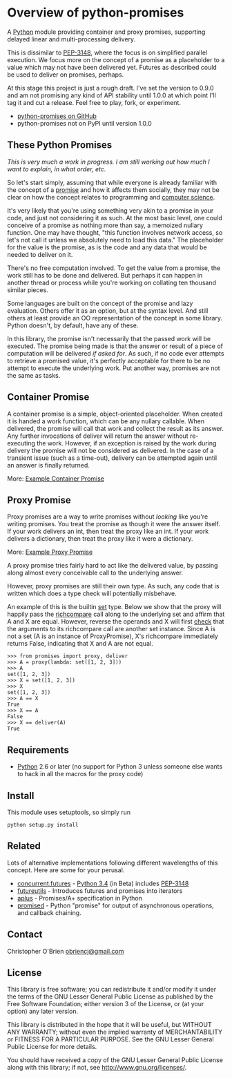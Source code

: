 
# Overview of python-promises

A [Python] module providing container and proxy promises, supporting
delayed linear and multi-processing delivery.

This is dissimilar to [PEP-3148], where the focus is on simplified
parallel execution. We focus more on the concept of a promise as a
placeholder to a value which may not have been delivered yet. Futures
as described could be used to deliver on promises, perhaps.

At this stage this project is just a rough draft. I've set the version
to 0.9.0 and am not promising any kind of API stability until 1.0.0 at
which point I'll tag it and cut a release. Feel free to play, fork, or
experiment.

* [python-promises on GitHub][github]
* python-promises not on PyPI until version 1.0.0

[python]: http://python.org "Python"

[pep-3148]: http://www.python.org/dev/peps/pep-3148
"PEP-3148 - futures - execute computations asynchronously"

[github]: https://github.com/obriencj/python-promises/
"python-promises on GitHub"


## These Python Promises

*This is very much a work in progress. I am still working out how much
 I want to explain, in what order, etc.*

So let's start simply, assuming that while everyone is already
familiar with the concept of a [promise][promise-noun] and how it
affects them socially, they may not be clear on how the concept
relates to programming and [computer science][cs-promise].

It's very likely that you're using something very akin to a promise in
your code, and just not considering it as such. At the most basic
level, one could conceive of a promise as nothing more than say, a
memoized nullary function. One may have thought, "this function
involves network access, so let's not call it unless we absolutely
need to load this data." The placeholder for the value is the promise,
as is the code and any data that would be needed to deliver on it.

There's no free computation involved. To get the value from a promise,
the work still has to be done and delivered. But perhaps it can happen
in another thread or process while you're working on collating ten
thousand similar pieces.

Some languages are built on the concept of the promise and lazy
evaluation. Others offer it as an option, but at the syntax level. And
still others at least provide an OO representation of the concept in
some library. Python doesn't, by default, have any of these.

In this library, the promise isn't necessarily that the passed work
will be executed. The promise being made is that the answer or result
of a piece of computation will be delivered *if asked for*. As such,
if no code ever attempts to retrieve a promised value, it's perfectly
acceptable for there to be no attempt to execute the underlying
work. Put another way, promises are not the same as tasks.

[promise-noun]: http://en.wiktionary.org/wiki/promise#Noun

[cs-promise]: http://en.wikipedia.org/wiki/Futures_and_promises
"Futures and Promises"


## Container Promise

A container promise is a simple, object-oriented placeholder. When
created it is handed a work function, which can be any nullary
callable. When delivered, the promise will call that work and collect
the result as its answer. Any further invocations of deliver will
return the answer without re-executing the work. However, if an
exception is raised by the work during delivery the promise will not
be considered as delivered. In the case of a transient issue (such as
a time-out), delivery can be attempted again until an answer is
finally returned.

More: [Example Container Promise]

[Example Container Promise]: https://github.com/obriencj/python-promises/wiki/Example-Container-Promise


## Proxy Promise

Proxy promises are a way to write promises without *looking* like
you're writing promises. You treat the promise as though it were the
answer itself. If your work delivers an int, then treat the proxy like
an int. If your work delivers a dictionary, then treat the proxy like
it were a dictionary.

More: [Example Proxy Promise]

A proxy promise tries fairly hard to act like the delivered value, by
passing along almost every conceivable call to the underlying answer.

However, proxy promises are still their own type. As such, any code
that is written which does a type check will potentially misbehave.

An example of this is the builtin [set] type. Below we show that the
proxy will happily pass the [richcompare] call along to the underlying
set and affirm that A and X are equal. However, reverse the operands
and X will first [check][set_richcompare] that the arguments to its
richcompare call are another set instance. Since A is not a set (A is
an instance of ProxyPromise), X's richcompare immediately returns
False, indicating that X and A are not equal.

```
>>> from promises import proxy, deliver
>>> A = proxy(lambda: set([1, 2, 3]))
>>> A
set([1, 2, 3])
>>> X = set([1, 2, 3])
>>> X
set([1, 2, 3])
>>> A == X
True
>>> X == A
False
>>> X == deliver(A)
True
```

[Example Proxy Promise]: https://github.com/obriencj/python-promises/wiki/Example-Proxy-Promise

[set]: http://docs.python.org/2/library/stdtypes.html#set-types-set-frozenset
"5.7. Set Types - set, frozenset"

[richcompare]: http://docs.python.org/2/c-api/typeobj.html#PyTypeObject.tp_richcompare

[set_richcompare]: http://hg.python.org/cpython/file/779de7b4909b/Objects/setobject.c#l1794


## Requirements

* [Python] 2.6 or later (no support for Python 3 unless someone else
  wants to hack in all the macros for the proxy code)


## Install

This module uses setuptools, so simply run

```
python setup.py install
```


## Related

Lots of alternative implementations following different wavelengths of
this concept. Here are some for your perusal.

* [concurrent.futures] - [Python 3.4] (in Beta) includes [PEP-3148]
* [futureutils] - Introduces futures and promises into iterators
* [aplus] - Promises/A+ specification in Python
* [promised] - Python "promise" for output of asynchronous operations, and callback chaining.

[concurrent.futures]: http://docs.python.org/dev/library/concurrent.futures.html
[futureutils]: https://pypi.python.org/pypi/futureutils
[aplus]: https://github.com/xogeny/aplus
[promised]: https://code.google.com/p/promised/
[python 3.4]: http://docs.python.org/dev/whatsnew/3.4.html


## Contact

Christopher O'Brien <obriencj@gmail.com>


## License

This library is free software; you can redistribute it and/or modify
it under the terms of the GNU Lesser General Public License as
published by the Free Software Foundation; either version 3 of the
License, or (at your option) any later version.

This library is distributed in the hope that it will be useful, but
WITHOUT ANY WARRANTY; without even the implied warranty of
MERCHANTABILITY or FITNESS FOR A PARTICULAR PURPOSE.  See the GNU
Lesser General Public License for more details.

You should have received a copy of the GNU Lesser General Public
License along with this library; if not, see
<http://www.gnu.org/licenses/>.

